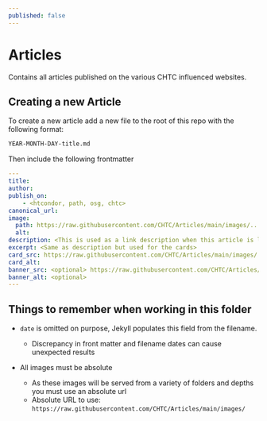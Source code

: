 ```yaml
---
published: false
---
```


# Articles
Contains all articles published on the various CHTC influenced websites.

## Creating a new Article
To create a new article add a new file to the root of this repo with the following format:

```markdown
YEAR-MONTH-DAY-title.md
```

Then include the following frontmatter

```yaml
---
title: 
author: 
publish_on:
    - <htcondor, path, osg, chtc>
canonical_url: 
image:
  path: https://raw.githubusercontent.com/CHTC/Articles/main/images/...
  alt: 
description: <This is used as a link description when this article is linked>
excerpt: <Same as description but used for the cards>
card_src: https://raw.githubusercontent.com/CHTC/Articles/main/images/...
card_alt: 
banner_src: <optional> https://raw.githubusercontent.com/CHTC/Articles/main/images/
banner_alt: <optional>
---
```

## Things to remember when working in this folder

- `date` is omitted on purpose, Jekyll populates this field from the filename.
    - Discrepancy in front matter and filename dates can cause unexpected results

- All images must be absolute
    - As these images will be served from a variety of folders and depths you must use an absolute url 
    - Absolute URL to use: `https://raw.githubusercontent.com/CHTC/Articles/main/images/`
    
